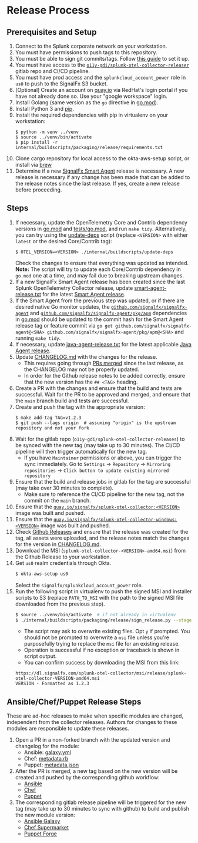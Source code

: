 # Release Process

## Prerequisites and Setup

1. Connect to the Splunk corporate network on your workstation.
1. You must have permissions to push tags to this repository.
1. You must be able to sign git commits/tags. Follow [this guide](
   https://docs.github.com/en/github/authenticating-to-github/signing-commits)
   to set it up.
1. You must have access to the [`o11y-gdi/splunk-otel-collector-releaser`](https://cd.splunkdev.com/o11y-gdi/splunk-otel-collector-releaser) gitlab
   repo and CI/CD pipeline.
1. You must have prod access and the `splunkcloud_account_power` role in `us0`
   to push to the SignalFx S3 bucket.
1. [Optional] Create an account on [quay.io](https://access.redhat.com/) via RedHat's login portal if you have not already done so.  Use your "google workspace" login.
1. Install Golang (same version as the `go` directive in [go.mod](../go.mod)).
1. Install Python 3 and [pip](https://pip.pypa.io/en/stable/installing/).
1. Install the required dependencies with pip in virtualenv on your workstation:
   ```
   $ python -m venv ../venv
   $ source ../venv/bin/activate
   $ pip install -r internal/buildscripts/packaging/release/requirements.txt
   ```
1. Clone cargo repository for local access to the okta-aws-setup script, or install via [brew](https://splunk.atlassian.net/wiki/spaces/PROD/pages/313936377804/Accounts+Services+and+Tools+Observability#7.-Tools%3A-Initial-Setup)
1. Determine if a new [SignalFx Smart Agent](https://github.com/signalfx/signalfx-agent)
   release is necessary. A new release is necessary if any change has been made that
   can be added to the release notes since the last release. If yes, create a new
   release before proceeding.

## Steps

1. If necessary, update the OpenTelemetry Core and Contrib dependency versions
   in [go.mod](../go.mod) and [tests/go.mod](../tests/go.mod), and run
   `make tidy`.  Alternatively, you can try using the [update-deps](
   ../internal/buildscripts/update-deps) script (replace `<VERSION>` with
   either `latest` or the desired Core/Contrib tag):
   ```
   $ OTEL_VERSION=<VERSION> ./internal/buildscripts/update-deps
   ```
   Check the changes to ensure that everything was updated as intended.
   **Note:** The script will try to update each Core/Contrib dependency in
   `go.mod` one at a time, and may fail due to breaking upstream changes.
1. If a new SignalFx Smart Agent release has been created since the last Splunk
   OpenTelemetry Collector release, update [smart-agent-release.txt](
   ../internal/buildscripts/packaging/smart-agent-release.txt) for the latest
   [Smart Agent release](https://github.com/signalfx/signalfx-agent/releases).
1. If the Smart Agent from the previous step was updated, or if there are
   desired native Go monitor updates, the
   [`github.com/signalfx/signalfx-agent`](https://github.com/signalfx/signalfx-agent) and
   [`github.com/signalfx/signalfx-agent/pkg/apm`](https://github.com/signalfx/signalfx-agent/tree/main/pkg/apm) dependencies in [go.mod](
   ../go.mod) should be updated to the commit hash for the Smart Agent release tag or feature commit
   via `go get github.com/signalfx/signalfx-agent@<SHA> github.com/signalfx/signalfx-agent/pkg/apm@<SHA>` and running `make tidy`.
1. If necessary, update [java-agent-release.txt](
   ../instrumentation/packaging/java-agent-release.txt) for the latest
   applicable [Java Agent release](
   https://github.com/signalfx/splunk-otel-java/releases).
1. Update [CHANGELOG.md](../CHANGELOG.md) with the changes for the release.
   - This requires going through [PRs merged](https://github.com/signalfx/splunk-otel-collector/pulls?q=is%3Apr+is%3Amerged+) since the last release, as the
   CHANGELOG may not be properly updated.
   - In order for the Github release notes to be added correctly, ensure that
   the new version has the `## <TAG>` heading.
1. Create a PR with the changes and ensure that the build and tests are
   successful.  Wait for the PR to be approved and merged, and ensure that the
   `main` branch build and tests are successful.
1. Create and push the tag with the appropriate version:
   ```
   $ make add-tag TAG=v1.2.3
   $ git push --tags origin  # assuming "origin" is the upstream repository and not your fork
   ```
1. Wait for the gitlab repo (`o11y-gdi/splunk-otel-collector-releases`) to be synced with
   the new tag (may take up to 30 minutes). The CI/CD pipeline will then trigger
   automatically for the new tag.
   - If you have `Maintainer` permissions or above, you can trigger the sync
     immediately. Go to `Settings` -> `Repository` -> `Mirroring repositories` ->
     `Click button to update existing mirrored repository`
1. Ensure that the build and release jobs in gitlab for the tag are successful
   (may take over 30 minutes to complete).
   - Make sure to reference the CI/CD pipeline for the new tag, not the commit on the
     `main` branch.
1. Ensure that the [`quay.io/signalfx/splunk-otel-collector:<VERSION>`](https://quay.io/repository/signalfx/splunk-otel-collector?tab=tags) image
   was built and pushed.
1. Ensure that the [`quay.io/signalfx/splunk-otel-collector-windows:<VERSION>`](https://quay.io/repository/signalfx/splunk-otel-collector?tab=tags)
   image was built and pushed.
1. Check [Github Releases](
   https://github.com/signalfx/splunk-otel-collector/releases/) and ensure that
   the release was created for the tag, all assets were uploaded, and the
   release notes match the changes for the version in [CHANGELOG.md](
   ../CHANGELOG.md).
1. Download the MSI (`splunk-otel-collector-<VERSION>-amd64.msi`) from the
   Github Release to your workstation.
1. Get `us0` realm credentials through Okta.
   ```bash
   $ okta-aws-setup us0
   ```
   Select the `signalfx/splunkcloud_account_power` role.
1. Run the following script in virtualenv to push the signed MSI and installer
   scripts to S3 (replace `PATH_TO_MSI` with the path to the signed MSI file
   downloaded from the previous step).
   ```bash
   $ source ../venv/bin/activate  # if not already in virtualenv
   $ ./internal/buildscripts/packaging/release/sign_release.py --stage=release --path=PATH_TO_MSI --installers --no-sign-msi
   ```
   - The script may ask to overwrite existing files. Opt `y` if prompted. You should not
     be prompted to overwrite a `msi` file unless you're purposefully trying to
     replace the `msi` file for an existing release.
   - Operation is successful if no exception or traceback is shown in script output.
   - You can confirm success by downloading the MSI from this link:
   ```
   https://dl.signalfx.com/splunk-otel-collector/msi/release/splunk-otel-collector-VERSION-amd64.msi
   VERSION - Formatted as 1.2.3
   ```

## Ansible/Chef/Puppet Release Steps

These are ad-hoc releases to make when specific modules are changed, independent
from the collector releases. Authors for changes to these modules are responsible
to update these releases.

1. Open a PR in a non-forked branch with the updated version and changelog
   for the module:
   - Ansible: [galaxy.yml](https://github.com/signalfx/splunk-otel-collector/blob/main/deployments/ansible/galaxy.yml)
   - Chef: [metadata.rb](https://github.com/signalfx/splunk-otel-collector/blob/main/deployments/chef/metadata.rb)
   - Puppet: [metadata.json](https://github.com/signalfx/splunk-otel-collector/blob/main/deployments/puppet/metadata.json)
1. After the PR is merged, a new tag based on the new version will be created
   and pushed by the corresponding github workflow:
   - [Ansible](https://github.com/signalfx/splunk-otel-collector/actions/workflows/ansible.yml)
   - [Chef](https://github.com/signalfx/splunk-otel-collector/actions/workflows/chef.yml)
   - [Puppet](https://github.com/signalfx/splunk-otel-collector/actions/workflows/puppet.yml)
1. The corresponding gitlab release pipeline will be triggered for the new tag
   (may take up to 30 minutes to sync with github) to build and publish the
   new module version:
   - [Ansible Galaxy](https://galaxy.ansible.com/signalfx/splunk_otel_collector)
   - [Chef Supermarket](https://supermarket.chef.io/cookbooks/splunk_otel_collector)
   - [Puppet Forge](https://forge.puppet.com/modules/signalfx/splunk_otel_collector)
